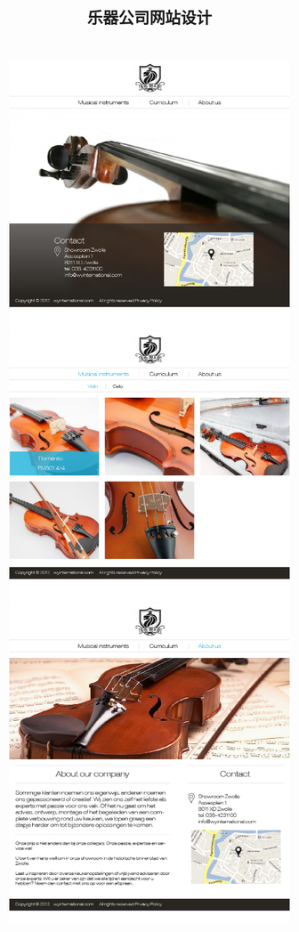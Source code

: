 ﻿---
layout: post
title: 乐器公司网站设计
description: <img src="/images/新加波乐器公司/design_1203-01.jpg">
category: blog
---

<img src="/images/新加波乐器公司/design_1203-01.jpg">
<img src="/images/新加波乐器公司/design_1203-02.jpg">
<img src="/images/新加波乐器公司/design_1203-04.jpg">
